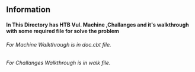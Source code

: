 ## Information 

#### In This Directory has HTB Vul. Machine ,Challanges and it's walkthrough with some required file for solve the problem

###### For Machine Walkthrough is in doc.cbt file.
###### For Challanges Walkthrough is in walk file.
